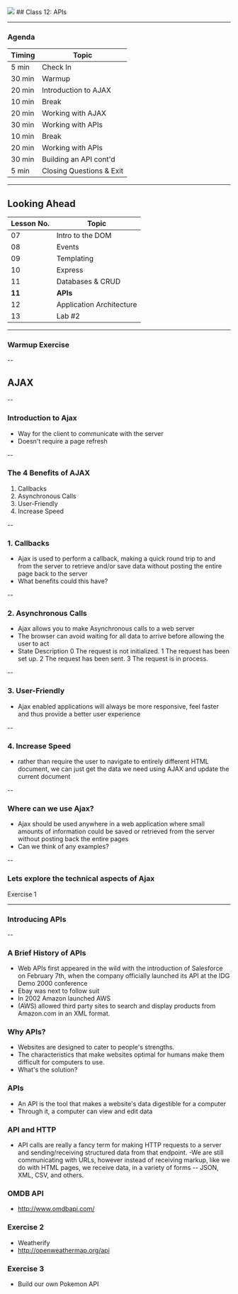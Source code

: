 
<img src="https://ga-core.s3.amazonaws.com/production/uploads/program/default_image/5225/JS-logo-official.png" style="max-width: 100px; border: none; box-shadow: none" />
## Class 12: APIs

---
### Agenda
| Timing | Topic                     |
| ------ | ------------------------- |
| 5  min | Check In                  |
| 30 min | Warmup                    |
| 20 min | Introduction to AJAX      |
| 10 min | Break                     |
| 20 min | Working with AJAX         |
| 30 min | Working with APIs         |
| 10 min | Break                     |
| 20 min | Working with APIs         |
| 30 min | Building an API cont'd    |
| 5  min | Closing Questions & Exit  |

---
## Looking Ahead

| Lesson No. |        Topic             |
| ---------- | ------------------------ |
|     07     |   Intro to the DOM       |
|     08     | Events                   |
|     09     | Templating               |
|     10     | Express                  |
|     11     | Databases & CRUD         |
|   **11**   | **APIs**                 |
|     12     | Application Architecture |
|     13     | Lab #2                   |

---
### Warmup Exercise

--
## AJAX

--
### Introduction to Ajax
- Way for the client to communicate with the server
- Doesn't require a page refresh


--
### The 4 Benefits of AJAX
1. Callbacks
2. Asynchronous Calls
3. User-Friendly
4. Increase Speed

--
### 1. Callbacks
- Ajax is used to perform a callback, making a quick round trip to and from the server to retrieve and/or save data without posting the entire page back to the server
- What benefits could this have?

--
### 2. Asynchronous Calls
- Ajax allows you to make Asynchronous calls to a web server
- The browser can avoid waiting for all data to arrive before allowing the user to act
- State Description
      0	The request is not initialized.
      1	The request has been set up.
      2	The request has been sent.
      3	The request is in process.

--
### 3. User-Friendly
- Ajax enabled applications will always be more responsive, feel faster and thus provide a better user experience

--
### 4. Increase Speed
- rather than require the user to navigate to entirely different HTML document, we can just get the data we need using AJAX and update the current document

--
### Where can we use Ajax?
- Ajax should be used anywhere in a web application where small amounts of information could be saved or retrieved from the server without posting back the entire pages
- Can we think of any examples?

--

### Lets explore the technical aspects of Ajax
Exercise 1

---
### Introducing APIs

--

### A Brief History of APIs
- Web APIs first appeared in the wild with the introduction of Salesforce on February 7th, when the company officially launched its API at the IDG Demo 2000 conference
- Ebay was next to follow suit
- In 2002 Amazon launched AWS
- (AWS) allowed third party sites to search and display products from Amazon.com in an XML format.


### Why APIs?
- Websites are designed to cater to people's strengths.
- The characteristics that make websites optimal for humans make them difficult for computers to use.
- What's the solution?

### APIs
- An API is the tool that makes a website's data digestible for a computer
- Through it, a computer can view and edit data

### API and HTTP
- API calls are really a fancy term for making HTTP requests to a server and sending/receiving structured data from that endpoint.
-We are still communicating with URLs, however instead of receiving markup, like we do with HTML pages, we receive data, in a variety of forms -- JSON, XML, CSV, and others.

### OMDB API
- http://www.omdbapi.com/

### Exercise 2
- Weatherify
- http://openweathermap.org/api

### Exercise 3
- Build our own Pokemon API
